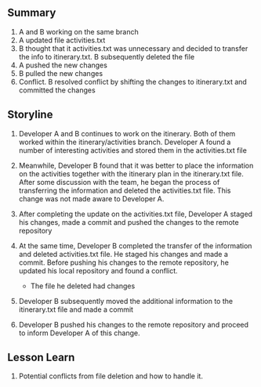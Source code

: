 ## Summary
1. A and B working on the same branch
2. A updated file activities.txt
3. B thought that it activities.txt was unnecessary and decided to transfer the info to itinerary.txt. B subsequently deleted the file
4. A pushed the new changes
5. B pulled the new changes
6. Conflict. B resolved conflict by shifting the changes to itinerary.txt and committed the changes

## Storyline
1. Developer A and B continues to work on the itinerary. Both of them worked within the itinerary/activities branch. Developer A found a number of interesting activities and stored them in the activities.txt file

2. Meanwhile, Developer B found that it was better to place the information on the activities together with the itinerary plan in the itinerary.txt file. After some discussion with the team, he began the process of transferring the information and deleted the activities.txt file. This change was not made aware to Developer A.

3. After completing the update on the activities.txt file, Developer A staged his changes, made a commit and pushed the changes to the remote repository

4. At the same time, Developer B completed the transfer of the information and deleted activities.txt file. He staged his changes and made a commit. Before pushing his changes to the remote repository, he updated his local repository and found a conflict.
    - The file he deleted had changes

5. Developer B subsequently moved the additional information to the itinerary.txt file and made a commit

6. Developer B pushed his changes to the remote repository and proceed to inform Developer A of this change.

## Lesson Learn
1. Potential conflicts from file deletion and how to handle it.